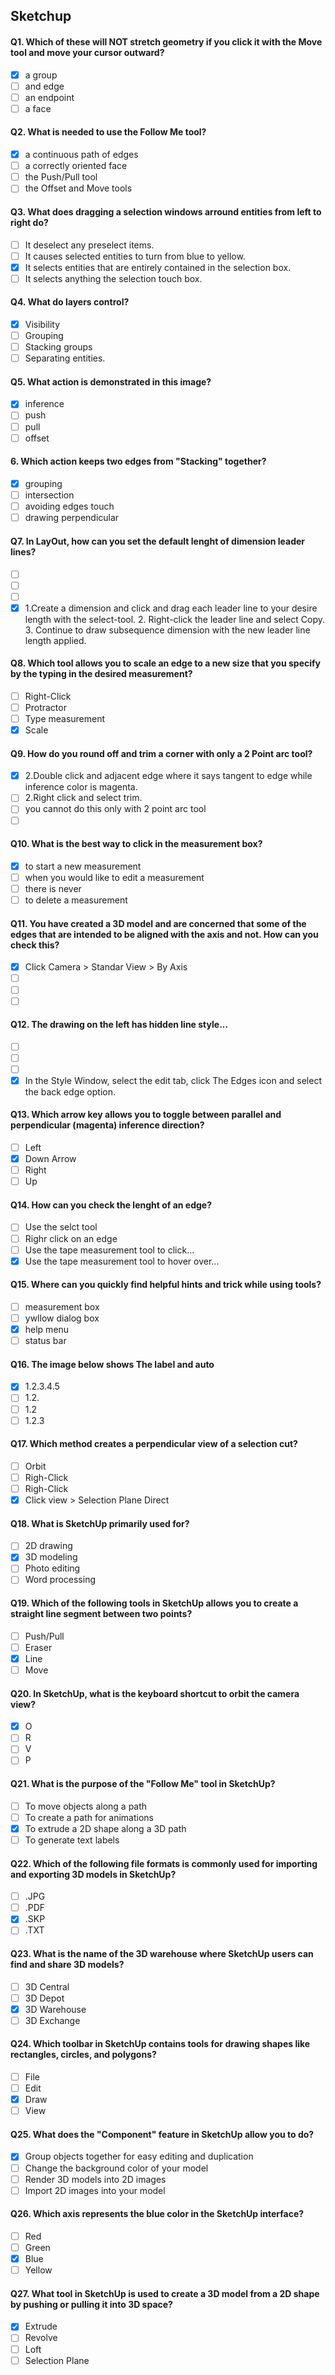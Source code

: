 ## Sketchup

#### Q1. Which of these will NOT stretch geometry if you click it with the Move tool and move your cursor outward?

- [x] a group
- [ ] and edge
- [ ] an endpoint
- [ ] a face

#### Q2. What is needed to use the Follow Me tool?

- [x] a continuous path of edges
- [ ] a correctly oriented face
- [ ] the Push/Pull tool
- [ ] the Offset and Move tools

#### Q3. What does dragging a selection windows arround entities from left to right do?

- [ ] It deselect any preselect items.
- [ ] It causes selected entities to turn from blue to yellow.
- [x] It selects entities that are entirely contained in the selection box.
- [ ] It selects anything the selection touch box.

#### Q4. What do layers control?

- [x] Visibility
- [ ] Grouping
- [ ] Stacking groups
- [ ] Separating entities.

#### Q5. What action is demonstrated in this image?

- [x] inference
- [ ] push
- [ ] pull
- [ ] offset

#### 6. Which action keeps two edges from "Stacking" together?

- [x] grouping
- [ ] intersection
- [ ] avoiding edges touch
- [ ] drawing perpendicular

#### Q7. In LayOut, how can you set the default lenght of dimension leader lines?

- [ ] &shy;
- [ ] &shy;
- [ ] &shy;
- [x] 1.Create a dimension and click and drag each leader line to your desire length with the select-tool. 2. Right-click the leader line and select Copy. 3. Continue to draw subsequence dimension with the new leader line length applied.

#### Q8. Which tool allows you to scale an edge to a new size that you specify by the typing in the desired measurement?

- [ ] Right-Click
- [ ] Protractor
- [ ] Type measurement
- [x] Scale

#### Q9. How do you round off and trim a corner with only a 2 Point arc tool?

- [x] 2.Double click and adjacent edge where it says tangent to edge while inference color is magenta.
- [ ] 2.Right click and select trim.
- [ ] you cannot do this only with 2 point arc tool
- [ ] &shy;

#### Q10. What is the best way to click in the measurement box?

- [x] to start a new measurement
- [ ] when you would like to edit a measurement
- [ ] there is never
- [ ] to delete a measurement

#### Q11. You have created a 3D model and are concerned that some of the edges that are intended to be aligned with the axis and not. How can you check this?

- [x] Click Camera > Standar View > By Axis
- [ ] &shy;
- [ ] &shy;
- [ ] &shy;

#### Q12. The drawing on the left has hidden line style...

- [ ] &shy;
- [ ] &shy;
- [ ] &shy;
- [x] In the Style Window, select the edit tab, click The Edges icon and select the back edge option.

#### Q13. Which arrow key allows you to toggle between parallel and perpendicular (magenta) inference direction?

- [ ] Left
- [x] Down Arrow
- [ ] Right
- [ ] Up

#### Q14. How can you check the lenght of an edge?

- [ ] Use the selct tool
- [ ] Righr click on an edge
- [ ] Use the tape measurement tool to click...
- [x] Use the tape measurement tool to hover over...

#### Q15. Where can you quickly find helpful hints and trick while using tools?

- [ ] measurement box
- [ ] ywllow dialog box
- [x] help menu
- [ ] status bar

#### Q16. The image below shows The label and auto

- [x] 1.2.3.4.5
- [ ] 1.2.
- [ ] 1.2
- [ ] 1.2.3

#### Q17. Which method creates a perpendicular view of a selection cut?

- [ ] Orbit
- [ ] Righ-Click
- [ ] Righ-Click
- [x] Click view > Selection Plane Direct

#### Q18. What is SketchUp primarily used for?

- [ ] 2D drawing
- [x] 3D modeling
- [ ] Photo editing
- [ ] Word processing

#### Q19. Which of the following tools in SketchUp allows you to create a straight line segment between two points?

- [ ] Push/Pull
- [ ] Eraser
- [x] Line
- [ ] Move

#### Q20. In SketchUp, what is the keyboard shortcut to orbit the camera view?

- [x] O
- [ ] R
- [ ] V
- [ ] P

#### Q21. What is the purpose of the "Follow Me" tool in SketchUp?

- [ ] To move objects along a path
- [ ] To create a path for animations
- [x] To extrude a 2D shape along a 3D path
- [ ] To generate text labels

#### Q22. Which of the following file formats is commonly used for importing and exporting 3D models in SketchUp?

- [ ] .JPG
- [ ] .PDF
- [x] .SKP
- [ ] .TXT

#### Q23. What is the name of the 3D warehouse where SketchUp users can find and share 3D models?

- [ ] 3D Central
- [ ] 3D Depot
- [x] 3D Warehouse
- [ ] 3D Exchange

#### Q24. Which toolbar in SketchUp contains tools for drawing shapes like rectangles, circles, and polygons?

- [ ] File
- [ ] Edit
- [x] Draw
- [ ] View

#### Q25. What does the "Component" feature in SketchUp allow you to do?

- [x] Group objects together for easy editing and duplication
- [ ] Change the background color of your model
- [ ] Render 3D models into 2D images
- [ ] Import 2D images into your model

#### Q26. Which axis represents the blue color in the SketchUp interface?

- [ ] Red
- [ ] Green
- [x] Blue
- [ ] Yellow

#### Q27. What tool in SketchUp is used to create a 3D model from a 2D shape by pushing or pulling it into 3D space?

- [x] Extrude
- [ ] Revolve
- [ ] Loft
- [ ] Selection Plane
